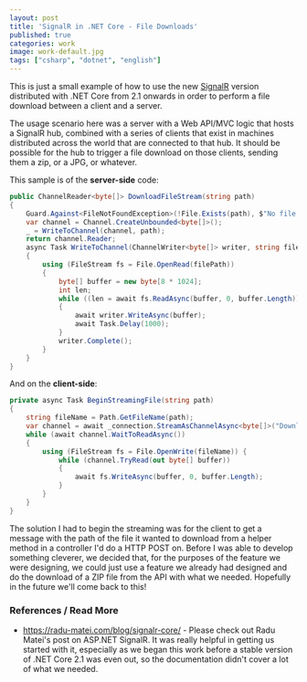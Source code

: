 ```yaml
---
layout: post
title: 'SignalR in .NET Core - File Downloads'
published: true
categories: work
image: work-default.jpg
tags: ["csharp", "dotnet", "english"]
---
```

This is just a small example of how to use the new [SignalR](https://github.com/aspnet/signalr) version distributed with .NET Core from 2.1 onwards in order to perform a file download between a client and a server. 

The usage scenario here was a server with a Web API/MVC logic that hosts a SignalR hub, combined with a series of clients that exist in machines distributed across the world that are connected to that hub. It should be possible for the hub to trigger a file download on those clients, sending them a zip, or a JPG, or whatever.

This sample is of the **server-side** code:
```csharp
public ChannelReader<byte[]> DownloadFileStream(string path)
{
    Guard.Against<FileNotFoundException>(!File.Exists(path), $"No file found at {path}");
    var channel = Channel.CreateUnbounded<byte[]>();
    _ = WriteToChannel(channel, path);
    return channel.Reader;
    async Task WriteToChannel(ChannelWriter<byte[]> writer, string filePath)
    {
        using (FileStream fs = File.OpenRead(filePath))
        {
            byte[] buffer = new byte[8 * 1024];
            int len;
            while ((len = await fs.ReadAsync(buffer, 0, buffer.Length)) > 0)
            {
                await writer.WriteAsync(buffer);
                await Task.Delay(1000);
            }
            writer.Complete();
        }
    }
}
```

And on the **client-side**:
```csharp
private async Task BeginStreamingFile(string path)
{
    string fileName = Path.GetFileName(path);
    var channel = await _connection.StreamAsChannelAsync<byte[]>("DownloadFileStream", path, CancellationToken.None);
    while (await channel.WaitToReadAsync())
    {
        using (FileStream fs = File.OpenWrite(fileName)) { 
            while (channel.TryRead(out byte[] buffer))
            {
                await fs.WriteAsync(buffer, 0, buffer.Length);
            }
        }
    }
}
```

The solution I had to begin the streaming was for the client to get a message with the path of the file it wanted to download from a helper method in a controller I'd do a HTTP POST on. Before I was able to develop something cleverer, we decided that, for the purposes of the feature we were designing, we could just use a feature we already had designed and do the download of a ZIP file from the API with what we needed. Hopefully in the future we'll come back to this!

### References / Read More

- https://radu-matei.com/blog/signalr-core/ - Please check out Radu Matei's post on ASP.NET SignalR. It was really helpful in getting us started with it, especially as we began this work before a stable version of .NET Core 2.1 was even out, so the documentation didn't cover a lot of what we needed.